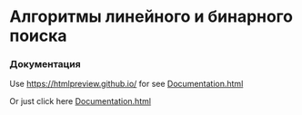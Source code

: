 # Алгоритмы линейного и бинарного поиска

### Документация
Use https://htmlpreview.github.io/ for see [Documentation.html](target/dokka/index.html)


Or just click here [Documentation.html](https://pafffnutiy.github.io/Programming_methods_Lab2_var7/target/dokka/index.html)